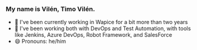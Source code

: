 ### My name is Vilén, Timo Vilén.


- 🔭 I've been currently working in Wapice for a bit more than two years
- 🌱 I've been working both with DevOps and Test Automation, with tools like Jenkins, Azure DevOps, Robot Framework, and SalesForce
- 😄 Pronouns: he/him
